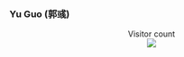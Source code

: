 ### Yu Guo (郭彧)

</div>
<p align="center"> 
  Visitor count<br>
  <img src="https://profile-counter.glitch.me/gy65896/count.svg" />
</p>
